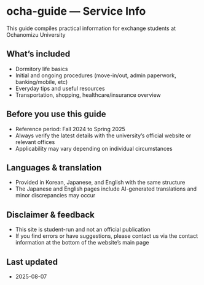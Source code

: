 # ocha-guide — Service Info

This guide compiles practical information for exchange students at Ochanomizu University

## What’s included

- Dormitory life basics
- Initial and ongoing procedures (move-in/out, admin paperwork, banking/mobile, etc)
- Everyday tips and useful resources
- Transportation, shopping, healthcare/insurance overview

## Before you use this guide

- Reference period: Fall 2024 to Spring 2025
- Always verify the latest details with the university’s official website or relevant offices
- Applicability may vary depending on individual circumstances

## Languages & translation

- Provided in Korean, Japanese, and English with the same structure
- The Japanese and English pages include AI-generated translations and minor discrepancies may occur

## Disclaimer & feedback

- This site is student-run and not an official publication
- If you find errors or have suggestions, please contact us via the contact information at the bottom of the website’s main page

## Last updated

- 2025-08-07
